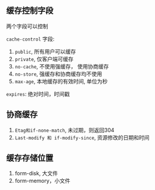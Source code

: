 ## 缓存控制字段

两个字段可以控制

`cache-control` 字段:
  1. `public`,  所有用户可以缓存
  2. `private`, 仅客户端可缓存
  3. `no-cache`, 不使用强缓存， 使用协商缓存
  4. `no-store`, 强缓存和协商缓存均不使用
  5. `max-age`, 本地缓存的有效时间, 单位为秒

`expires`: 绝对时间，时间戳

## 协商缓存

1. `Etag和if-none-match`, 未过期，则返回304
2. `Last-modify 和 if-modify-since`,  资源修改的日期和时间


## 缓存存储位置

1. form-disk,  大文件
2. form-memory，小文件

